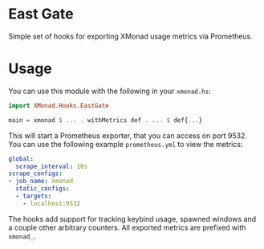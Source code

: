 # East Gate

Simple set of hooks for exporting XMonad usage metrics via Prometheus.

# Usage

You can use this module with the following in your `xmonad.hs`:

```haskell
import XMonad.Hooks.EastGate

main = xmonad $ ... . withMetrics def . ... $ def{...}
```

This will start a Prometheus exporter, that you can access on port 9532.
You can use the following example `prometheus.yml` to view the metrics:

```yaml
global:
  scrape_interval: 10s
scrape_configs:
- job_name: xmonad
  static_configs:
  - targets:
    - localhost:9532
```

The hooks add support for tracking keybind usage, spawned windows and a couple
other arbitrary counters. All exported metrics are prefixed with `xmonad_`.
